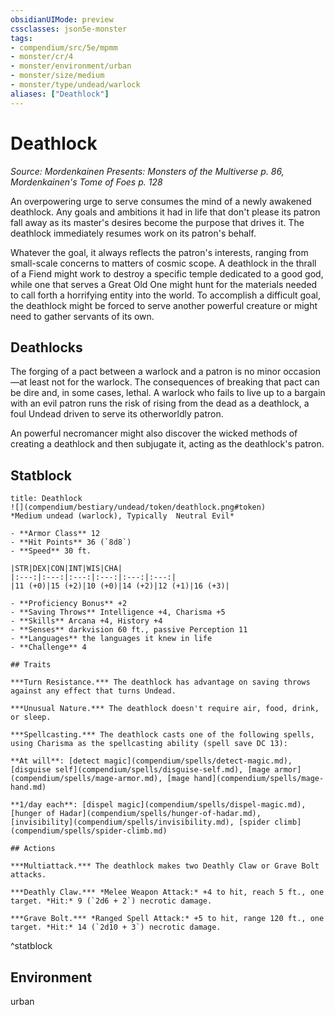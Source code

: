 ```yaml
---
obsidianUIMode: preview
cssclasses: json5e-monster
tags:
- compendium/src/5e/mpmm
- monster/cr/4
- monster/environment/urban
- monster/size/medium
- monster/type/undead/warlock
aliases: ["Deathlock"]
---
```

# Deathlock
*Source: Mordenkainen Presents: Monsters of the Multiverse p. 86, Mordenkainen's Tome of Foes p. 128*  

An overpowering urge to serve consumes the mind of a newly awakened deathlock. Any goals and ambitions it had in life that don't please its patron fall away as its master's desires become the purpose that drives it. The deathlock immediately resumes work on its patron's behalf.

Whatever the goal, it always reflects the patron's interests, ranging from small-scale concerns to matters of cosmic scope. A deathlock in the thrall of a Fiend might work to destroy a specific temple dedicated to a good god, while one that serves a Great Old One might hunt for the materials needed to call forth a horrifying entity into the world. To accomplish a difficult goal, the deathlock might be forced to serve another powerful creature or might need to gather servants of its own.

## Deathlocks

The forging of a pact between a warlock and a patron is no minor occasion—at least not for the warlock. The consequences of breaking that pact can be dire and, in some cases, lethal. A warlock who fails to live up to a bargain with an evil patron runs the risk of rising from the dead as a deathlock, a foul Undead driven to serve its otherworldly patron.

An powerful necromancer might also discover the wicked methods of creating a deathlock and then subjugate it, acting as the deathlock's patron.

## Statblock

```ad-statblock
title: Deathlock
![](compendium/bestiary/undead/token/deathlock.png#token)
*Medium undead (warlock), Typically  Neutral Evil*

- **Armor Class** 12 
- **Hit Points** 36 (`8d8`)
- **Speed** 30 ft.

|STR|DEX|CON|INT|WIS|CHA|
|:---:|:---:|:---:|:---:|:---:|:---:|
|11 (+0)|15 (+2)|10 (+0)|14 (+2)|12 (+1)|16 (+3)|

- **Proficiency Bonus** +2
- **Saving Throws** Intelligence +4, Charisma +5
- **Skills** Arcana +4, History +4
- **Senses** darkvision 60 ft., passive Perception 11
- **Languages** the languages it knew in life
- **Challenge** 4

## Traits

***Turn Resistance.*** The deathlock has advantage on saving throws against any effect that turns Undead.

***Unusual Nature.*** The deathlock doesn't require air, food, drink, or sleep.

***Spellcasting.*** The deathlock casts one of the following spells, using Charisma as the spellcasting ability (spell save DC 13):

**At will**: [detect magic](compendium/spells/detect-magic.md), [disguise self](compendium/spells/disguise-self.md), [mage armor](compendium/spells/mage-armor.md), [mage hand](compendium/spells/mage-hand.md)

**1/day each**: [dispel magic](compendium/spells/dispel-magic.md), [hunger of Hadar](compendium/spells/hunger-of-hadar.md), [invisibility](compendium/spells/invisibility.md), [spider climb](compendium/spells/spider-climb.md)

## Actions

***Multiattack.*** The deathlock makes two Deathly Claw or Grave Bolt attacks.

***Deathly Claw.*** *Melee Weapon Attack:* +4 to hit, reach 5 ft., one target. *Hit:* 9 (`2d6 + 2`) necrotic damage.

***Grave Bolt.*** *Ranged Spell Attack:* +5 to hit, range 120 ft., one target. *Hit:* 14 (`2d10 + 3`) necrotic damage.
```
^statblock

## Environment

urban